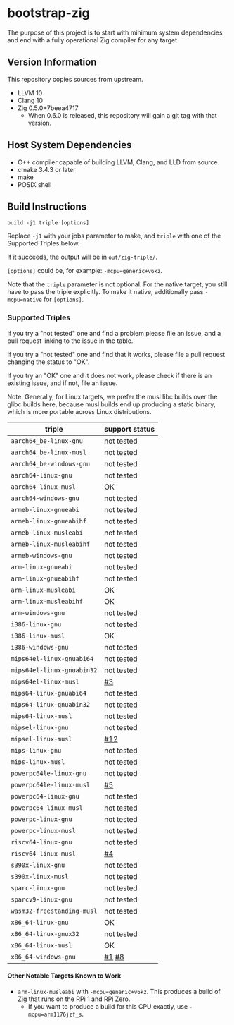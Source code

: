 # bootstrap-zig

The purpose of this project is to start with minimum system dependencies and
end with a fully operational Zig compiler for any target.

## Version Information

This repository copies sources from upstream.

 * LLVM 10
 * Clang 10
 * Zig 0.5.0+7beea4717
   - When 0.6.0 is released, this repository will gain a git tag with that version.

## Host System Dependencies

 * C++ compiler capable of building LLVM, Clang, and LLD from source
 * cmake 3.4.3 or later
 * make
 * POSIX shell

## Build Instructions

```
build -j1 triple [options]
```

Replace `-j1` with your jobs parameter to make, and `triple` with one of the
Supported Triples below.

If it succeeds, the output will be in `out/zig-triple/`.

`[options]` could be, for example: `-mcpu=generic+v6kz`.

Note that the `triple` parameter is not optional. For the native target, you
still have to pass the triple explicitly. To make it native, additionally
pass `-mcpu=native` for `[options]`.

### Supported Triples

If you try a "not tested" one and find a problem please file an issue,
and a pull request linking to the issue in the table.

If you try a "not tested" one and find that it works, please file a pull request
changing the status to "OK".

If you try an "OK" one and it does not work, please check if there is an existing
issue, and if not, file an issue.

Note: Generally, for Linux targets, we prefer the musl libc builds over the
glibc builds here, because musl builds end up producing a static binary, which
is more portable across Linux distributions.

| triple                     | support status |
|----------------------------|----------------|
| `aarch64_be-linux-gnu`     | not tested     |
| `aarch64_be-linux-musl`    | not tested     |
| `aarch64_be-windows-gnu`   | not tested     |
| `aarch64-linux-gnu`        | not tested     |
| `aarch64-linux-musl`       | OK             |
| `aarch64-windows-gnu`      | not tested     |
| `armeb-linux-gnueabi`      | not tested     |
| `armeb-linux-gnueabihf`    | not tested     |
| `armeb-linux-musleabi`     | not tested     |
| `armeb-linux-musleabihf`   | not tested     |
| `armeb-windows-gnu`        | not tested     |
| `arm-linux-gnueabi`        | not tested     |
| `arm-linux-gnueabihf`      | not tested     |
| `arm-linux-musleabi`       | OK             |
| `arm-linux-musleabihf`     | OK             |
| `arm-windows-gnu`          | not tested     |
| `i386-linux-gnu`           | not tested     |
| `i386-linux-musl`          | OK             |
| `i386-windows-gnu`         | not tested     |
| `mips64el-linux-gnuabi64`  | not tested     |
| `mips64el-linux-gnuabin32` | not tested     |
| `mips64el-linux-musl`      | [#3](https://github.com/ziglang/bootstrap/issues/3) |
| `mips64-linux-gnuabi64`    | not tested     |
| `mips64-linux-gnuabin32`   | not tested     |
| `mips64-linux-musl`        | not tested     |
| `mipsel-linux-gnu`         | not tested     |
| `mipsel-linux-musl`        | [#12](https://github.com/ziglang/bootstrap/issues/12) |
| `mips-linux-gnu`           | not tested     |
| `mips-linux-musl`          | not tested     |
| `powerpc64le-linux-gnu`    | not tested     |
| `powerpc64le-linux-musl`   | [#5](https://github.com/ziglang/bootstrap/issues/5) |
| `powerpc64-linux-gnu`      | not tested     |
| `powerpc64-linux-musl`     | not tested     |
| `powerpc-linux-gnu`        | not tested     |
| `powerpc-linux-musl`       | not tested     |
| `riscv64-linux-gnu`        | not tested     |
| `riscv64-linux-musl`       | [#4](https://github.com/ziglang/bootstrap/issues/4) |
| `s390x-linux-gnu`          | not tested     |
| `s390x-linux-musl`         | not tested     |
| `sparc-linux-gnu`          | not tested     |
| `sparcv9-linux-gnu`        | not tested     |
| `wasm32-freestanding-musl` | not tested     |
| `x86_64-linux-gnu`         | OK             |
| `x86_64-linux-gnux32`      | not tested     |
| `x86_64-linux-musl`        | OK             |
| `x86_64-windows-gnu`       | [#1](https://github.com/ziglang/bootstrap/pull/1) [#8](https://github.com/ziglang/bootstrap/issues/8) |

#### Other Notable Targets Known to Work

 * `arm-linux-musleabi` with `-mcpu=generic+v6kz`. This produces a build of Zig
   that runs on the RPi 1 and RPi Zero.
   - If you want to produce a build for this CPU exactly, use `-mcpu=arm1176jzf_s`.

